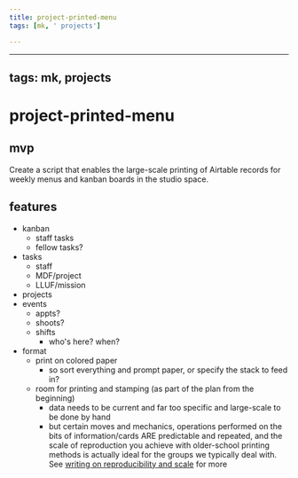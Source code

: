 ```yaml
---
title: project-printed-menu
tags: [mk, ' projects']

---
```


---
tags: mk, projects
---

# project-printed-menu

## mvp

Create a script that enables the large-scale printing of Airtable records for weekly menus and kanban boards in the studio space.



## features

- kanban
    - staff tasks
    - fellow tasks?
- tasks
    - staff
    - MDF/project
    - LLUF/mission
- projects
- events
    - appts?
    - shoots?
    - shifts
        - who's here? when?
- format
    - print on colored paper
        - so sort everything and prompt paper, or specify the stack to feed in?
    - room for printing and stamping (as part of the plan from the beginning)
        - data needs to be current and far too specific and large-scale to be done by hand
        - but certain moves and mechanics, operations performed on the bits of information/cards ARE predictable and repeated, and the scale of reproduction you achieve with older-school printing methods is actually ideal for the groups we typically deal with. See [writing on reproducibility and scale](https://hackmd.io/YOXX4sIRTru1lYVIYtM8Rg) for more
    